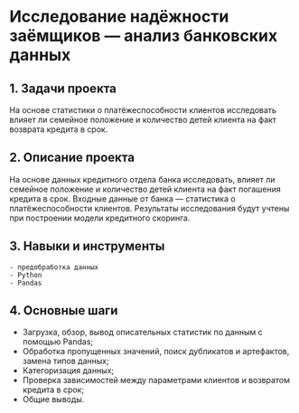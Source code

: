 # Исследование надёжности заёмщиков — анализ банковских данных

## 1. Задачи проекта
На основе статистики о платёжеспособности клиентов исследовать влияет ли семейное положение и количество детей клиента на факт возврата кредита в срок.

## 2. Описание проекта 
На основе данных кредитного отдела банка исследовать, влияет ли семейное положение и количество детей клиента на факт погашения кредита в срок. Входные данные от банка — статистика о платёжеспособности клиентов. Результаты исследования будут учтены при построении модели кредитного скоринга.

## 3. Навыки и инструменты
    - предобработка данных
    - Python
    - Pandas
   
## 4. Основные шаги  
   - Загрузка, обзор, вывод описательных статистик по данным с помощью Pandas;
   - Обработка пропущенных значений, поиск дубликатов и артефактов, замена типов данных;
   - Категоризация данных;
   - Проверка зависимостей между параметрами клиентов и возвратом кредита в срок;
   - Общие выводы.
